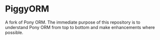 # PiggyORM
A fork of Pony ORM. The immediate purpose of this repository is to understand Pony ORM from top to bottom and make enhancements where possible.